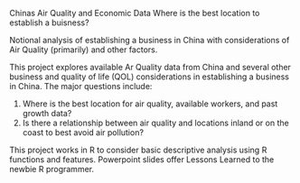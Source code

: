 Chinas Air Quality and Economic Data
Where is the best location to establish a buisness?


Notional analysis of establishing a business in China with considerations of Air Quality (primarily) and other factors.

This project explores available Ar Quality data from China and several other business and quality of life (QOL) considerations in establishing a business in China.  The major questions include:

1. Where is the best location for air quality, available workers, and past growth data?
2. Is there a relationship between air quality and locations inland or on the coast to best avoid air pollution?

This project works in R to consider basic descriptive analysis using R functions and features.  Powerpoint slides offer Lessons Learned to the newbie R programmer.
